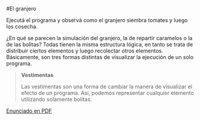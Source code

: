 #El granjero

Ejecutá el programa y observá como el granjero siembra tomates y luego los cosecha.

¿En qué se parecen la simulación del granjero, la de repartir caramelos o la de las bolitas? 
Todas tienen la misma estructura lógica, en tanto se trata de distribuir ciertos elementos y 
luego recolectar otros elementos. 
Básicamente, son tres formas distintas de visualizar la ejecución de un solo programa.

> **Vestimentas**
>
> Las vestimentas son una forma de cambiar la manera de visualizar el efecto de un programa.
> Así, podemos representar cualquier elemento utilizando solamente bolitas.

[Enunciado en PDF][PDF]

[PDF]: https://raw.githubusercontent.com/gobstones/curso-InPr-UNQ/master/Proyectos/1.Descubrir%20Gobstones/1.2.E;%20docente%2C%20el%20granjero%20y%20las%20bolitas/assets/resources/description.pdf "Enunciado de 'El docente, el granjero y las bolitas' en PDF"
